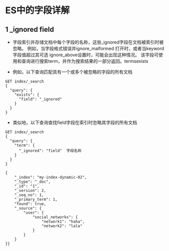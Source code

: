 # ES中的字段详解

## 1 _ignored field
- 字段索引并存储文档中每个字段的名称，这些_ignored字段在文档被索引时被忽略。
例如，当字段格式错误并ignore_malformed 打开时，或者当keyword字段值超过其可选 ignore_above设置时，可能会出现这种情况。
该字段可使用和查询进行搜索term，并作为搜索结果的一部分返回。termsexists

- 例如，以下查询匹配具有一个或多个被忽略的字段的所有文档
```
GET index/_search
{
  "query": {
    "exists": {
      "field": "_ignored"
    }
  }
}

```

- 类似地，以下查询查找field字段在索引时忽略其字段的所有文档
```
GET index/_search
{
  "query": {
    "term": {
      "_ignored": "field"  字段名称
    }
  }
}
```



```
{
	"_index": "my-index-dynamic-02",
	"_type": "_doc",
	"_id": "1",
	"_version": 2,
	"_seq_no": 1,
	"_primary_term": 1,
	"found": true,
	"_source": {
		"user": {
			"social_networks": {
				"network1": "haha",
				"network2": "lala"
			}
		}
	}
}}

```